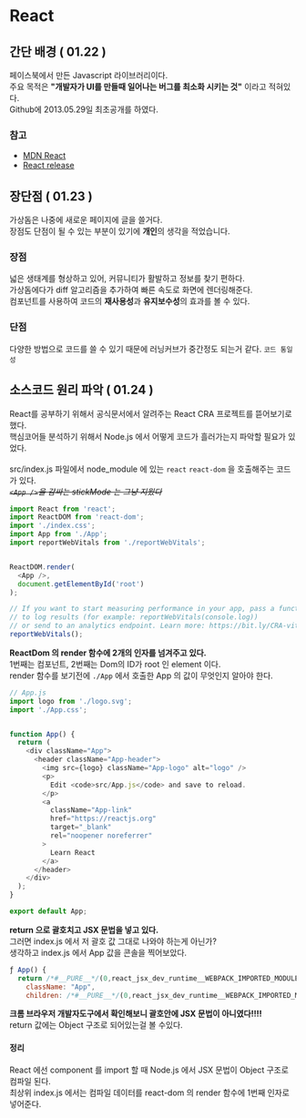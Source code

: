 # React

## 간단 배경 ( 01.22 )
페이스북에서 만든 Javascript 라이브러리이다.          
주요 목적은 **"개발자가 UI를 만들때 일어나는 버그를 최소화 시키는 것"** 이라고 적혀있다.  
Github에 2013.05.29일 최초공개를 하였다.

### 참고
- [MDN React](https://developer.mozilla.org/ko/docs/Learn/Tools_and_testing/Client-side_JavaScript_frameworks/React_getting_started)
- [React release](https://github.com/facebook/react/blob/main/CHANGELOG.md)      

## 장단점 ( 01.23 )
가상돔은 나중에 새로운 페이지에 글을 쓸거다.      
장점도 단점이 될 수 있는 부분이 있기에 **개인**의 생각을 적었습니다.

### 장점
넓은 생태계를 형상하고 있어, 커뮤니티가 활발하고 정보를 찾기 편하다.         
가상돔에다가 diff 알고리즘을 추가하여 빠른 속도로 화면에 렌더링해준다.         
컴포넌트를 사용하여 코드의 **재사용성**과 **유지보수성**의 효과를 볼 수 있다.       

### 단점
다양한 방법으로 코드를 쓸 수 있기 때문에 러닝커브가 중간정도 되는거 같다. `코드 통일성`

## 소스코드 원리 파악 ( 01.24 )
React를 공부하기 위해서 공식문서에서 알려주는 React CRA 프로젝트를 뜯어보기로 했다.       
핵심코어들 분석하기 위해서 Node.js 에서 어떻게 코드가 흘러가는지 파악할 필요가 있었다.       
<br>
src/index.js 파일에서 node_module 에 있는 `react` `react-dom` 을 호출해주는 코드가 있다.        
~~*`<App />`을 감싸는 stickMode 는 그냥 지웠다*~~
``` javascript {1,2}
import React from 'react';
import ReactDOM from 'react-dom';
import './index.css';
import App from './App';
import reportWebVitals from './reportWebVitals';


ReactDOM.render(
  <App />,
  document.getElementById('root')
);

// If you want to start measuring performance in your app, pass a function
// to log results (for example: reportWebVitals(console.log))
// or send to an analytics endpoint. Learn more: https://bit.ly/CRA-vitals
reportWebVitals();
```
**ReactDom 의 render 함수에 2개의 인자를 넘겨주고 있다.**        
1번째는 컴포넌트, 2번째는 Dom의 ID가 root 인 element 이다.           
render 함수를 보기전에 `./App` 에서 호출한 App 의 값이 무엇인지 알아야 한다.

``` javascript
// App.js
import logo from './logo.svg';
import './App.css';


function App() {
  return (
    <div className="App">
      <header className="App-header">
        <img src={logo} className="App-logo" alt="logo" />
        <p>
          Edit <code>src/App.js</code> and save to reload.
        </p>
        <a
          className="App-link"
          href="https://reactjs.org"
          target="_blank"
          rel="noopener noreferrer"
        >
          Learn React
        </a>
      </header>
    </div>
  );
}

export default App;
```
**return 으로 괄호치고 JSX 문법을 넣고 있다.**           
그러면 index.js 에서 저 괄호 값 그대로 나와야 하는게 아닌가?          
생각하고 index.js 에서 App 값을 콘솔을 찍어보았다.
```javascript
ƒ App() {
  return /*#__PURE__*/(0,react_jsx_dev_runtime__WEBPACK_IMPORTED_MODULE_2__.jsxDEV)("div", {
    className: "App",
    children: /*#__PURE__*/(0,react_jsx_dev_runtime__WEBPACK_IMPORTED_MODULE…
```
**크롬 브라우저 개발자도구에서 확인해보니 괄호안에 JSX 문법이 아니였다!!!!**             
return 값에는 Object 구조로 되어있는걸 볼 수있다.

#### 정리
React 에선 component 를 import 할 때 Node.js 에서 JSX 문법이 Object 구조로 컴파일 된다.           
최상위 index.js 에서는 컴파일 데이터를 react-dom 의 render 함수에 1번째 인자로 넣어준다.           







<!-- 
## Reference
[risingstars](https://risingstars.js.org/2021/ko)     
[stateofjs](https://2020.stateofjs.com/ko-KR/) 
[react docs](https://ko.reactjs.org/docs/getting-started.html)
-->